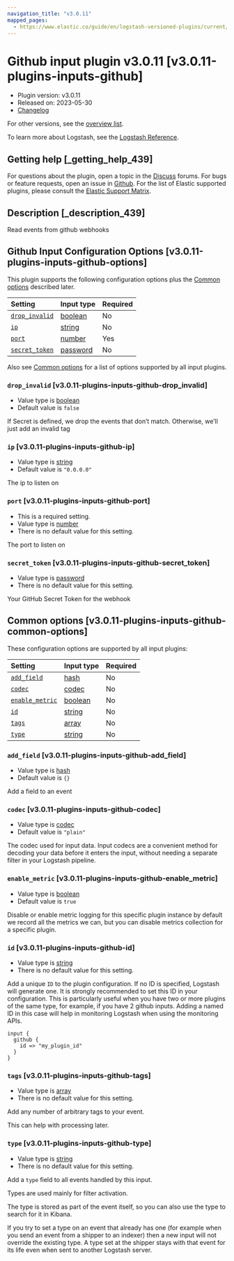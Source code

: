 ```yaml
---
navigation_title: "v3.0.11"
mapped_pages:
  - https://www.elastic.co/guide/en/logstash-versioned-plugins/current/v3.0.11-plugins-inputs-github.html
---
```


# Github input plugin v3.0.11 [v3.0.11-plugins-inputs-github]

* Plugin version: v3.0.11
* Released on: 2023-05-30
* [Changelog](https://github.com/logstash-plugins/logstash-input-github/blob/v3.0.11/CHANGELOG.md)

For other versions, see the [overview list](input-github-index.md).

To learn more about Logstash, see the [Logstash Reference](https://www.elastic.co/guide/en/logstash/current/index.html).

## Getting help [_getting_help_439]

For questions about the plugin, open a topic in the [Discuss](http://discuss.elastic.co) forums. For bugs or feature requests, open an issue in [Github](https://github.com/logstash-plugins/logstash-input-github). For the list of Elastic supported plugins, please consult the [Elastic Support Matrix](https://www.elastic.co/support/matrix#matrix_logstash_plugins).

## Description [_description_439]

Read events from github webhooks

## Github Input Configuration Options [v3.0.11-plugins-inputs-github-options]

This plugin supports the following configuration options plus the [Common options](v3-0-11-plugins-inputs-github.md#v3.0.11-plugins-inputs-github-common-options) described later.

| Setting | Input type | Required |
| :- | :- | :- |
| [`drop_invalid`](v3-0-11-plugins-inputs-github.md#v3.0.11-plugins-inputs-github-drop_invalid) | [boolean](/lsr/value-types.md#boolean) | No |
| [`ip`](v3-0-11-plugins-inputs-github.md#v3.0.11-plugins-inputs-github-ip) | [string](/lsr/value-types.md#string) | No |
| [`port`](v3-0-11-plugins-inputs-github.md#v3.0.11-plugins-inputs-github-port) | [number](/lsr/value-types.md#number) | Yes |
| [`secret_token`](v3-0-11-plugins-inputs-github.md#v3.0.11-plugins-inputs-github-secret_token) | [password](/lsr/value-types.md#password) | No |

Also see [Common options](v3-0-11-plugins-inputs-github.md#v3.0.11-plugins-inputs-github-common-options) for a list of options supported by all input plugins.

### `drop_invalid` [v3.0.11-plugins-inputs-github-drop_invalid]

* Value type is [boolean](/lsr/value-types.md#boolean)
* Default value is `false`

If Secret is defined, we drop the events that don’t match. Otherwise, we’ll just add an invalid tag

### `ip` [v3.0.11-plugins-inputs-github-ip]

* Value type is [string](/lsr/value-types.md#string)
* Default value is `"0.0.0.0"`

The ip to listen on

### `port` [v3.0.11-plugins-inputs-github-port]

* This is a required setting.
* Value type is [number](/lsr/value-types.md#number)
* There is no default value for this setting.

The port to listen on

### `secret_token` [v3.0.11-plugins-inputs-github-secret_token]

* Value type is [password](/lsr/value-types.md#password)
* There is no default value for this setting.

Your GitHub Secret Token for the webhook

## Common options [v3.0.11-plugins-inputs-github-common-options]

These configuration options are supported by all input plugins:

| Setting | Input type | Required |
| :- | :- | :- |
| [`add_field`](v3-0-11-plugins-inputs-github.md#v3.0.11-plugins-inputs-github-add_field) | [hash](/lsr/value-types.md#hash) | No |
| [`codec`](v3-0-11-plugins-inputs-github.md#v3.0.11-plugins-inputs-github-codec) | [codec](/lsr/value-types.md#codec) | No |
| [`enable_metric`](v3-0-11-plugins-inputs-github.md#v3.0.11-plugins-inputs-github-enable_metric) | [boolean](/lsr/value-types.md#boolean) | No |
| [`id`](v3-0-11-plugins-inputs-github.md#v3.0.11-plugins-inputs-github-id) | [string](/lsr/value-types.md#string) | No |
| [`tags`](v3-0-11-plugins-inputs-github.md#v3.0.11-plugins-inputs-github-tags) | [array](/lsr/value-types.md#array) | No |
| [`type`](v3-0-11-plugins-inputs-github.md#v3.0.11-plugins-inputs-github-type) | [string](/lsr/value-types.md#string) | No |

### `add_field` [v3.0.11-plugins-inputs-github-add_field]

* Value type is [hash](/lsr/value-types.md#hash)
* Default value is `{}`

Add a field to an event

### `codec` [v3.0.11-plugins-inputs-github-codec]

* Value type is [codec](/lsr/value-types.md#codec)
* Default value is `"plain"`

The codec used for input data. Input codecs are a convenient method for decoding your data before it enters the input, without needing a separate filter in your Logstash pipeline.

### `enable_metric` [v3.0.11-plugins-inputs-github-enable_metric]

* Value type is [boolean](/lsr/value-types.md#boolean)
* Default value is `true`

Disable or enable metric logging for this specific plugin instance by default we record all the metrics we can, but you can disable metrics collection for a specific plugin.

### `id` [v3.0.11-plugins-inputs-github-id]

* Value type is [string](/lsr/value-types.md#string)
* There is no default value for this setting.

Add a unique `ID` to the plugin configuration. If no ID is specified, Logstash will generate one. It is strongly recommended to set this ID in your configuration. This is particularly useful when you have two or more plugins of the same type, for example, if you have 2 github inputs. Adding a named ID in this case will help in monitoring Logstash when using the monitoring APIs.

```
input {
  github {
    id => "my_plugin_id"
  }
}
```

### `tags` [v3.0.11-plugins-inputs-github-tags]

* Value type is [array](/lsr/value-types.md#array)
* There is no default value for this setting.

Add any number of arbitrary tags to your event.

This can help with processing later.

### `type` [v3.0.11-plugins-inputs-github-type]

* Value type is [string](/lsr/value-types.md#string)
* There is no default value for this setting.

Add a `type` field to all events handled by this input.

Types are used mainly for filter activation.

The type is stored as part of the event itself, so you can also use the type to search for it in Kibana.

If you try to set a type on an event that already has one (for example when you send an event from a shipper to an indexer) then a new input will not override the existing type. A type set at the shipper stays with that event for its life even when sent to another Logstash server.
